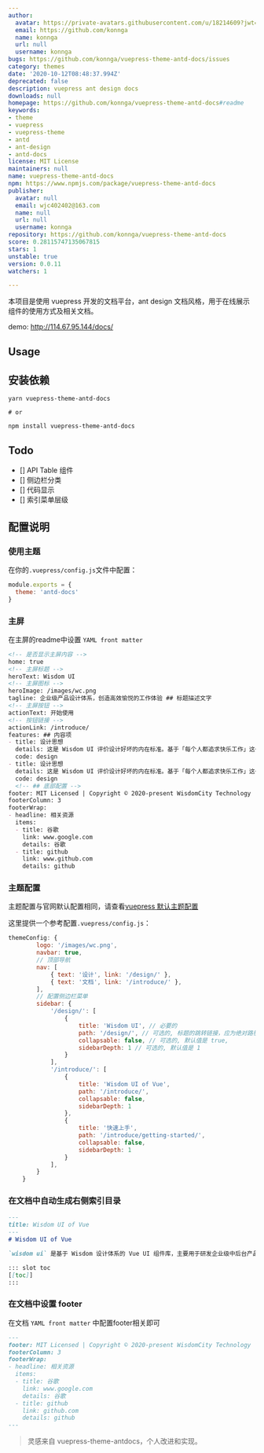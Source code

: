 ```yaml
---
author:
  avatar: https://private-avatars.githubusercontent.com/u/18214609?jwt=eyJhbGciOiJIUzI1NiIsInR5cCI6IkpXVCJ9.eyJpc3MiOiJnaXRodWIuY29tIiwiYXVkIjoicmF3LmdpdGh1YnVzZXJjb250ZW50LmNvbSIsImtleSI6ImtleTEiLCJleHAiOjE3MzQ2NTU1MDAsIm5iZiI6MTczNDY1NDMwMCwicGF0aCI6Ii91LzE4MjE0NjA5In0.KuOgje0FOsm9rU4LJ7N9CHckouxP5XqnAaivMs5PGdo&v=4
  email: https://github.com/konnga
  name: konnga
  url: null
  username: konnga
bugs: https://github.com/konnga/vuepress-theme-antd-docs/issues
category: themes
date: '2020-10-12T08:48:37.994Z'
deprecated: false
description: vuepress ant design docs
downloads: null
homepage: https://github.com/konnga/vuepress-theme-antd-docs#readme
keywords:
- theme
- vuepress
- vuepress-theme
- antd
- ant-design
- antd-docs
license: MIT License
maintainers: null
name: vuepress-theme-antd-docs
npm: https://www.npmjs.com/package/vuepress-theme-antd-docs
publisher:
  avatar: null
  email: wjc402402@163.com
  name: null
  url: null
  username: konnga
repository: https://github.com/konnga/vuepress-theme-antd-docs
score: 0.28115747135067815
stars: 1
unstable: true
version: 0.0.11
watchers: 1

---
```


本项目是使用 vuepress 开发的文档平台，ant design 文档风格，用于在线展示组件的使用方式及相关文档。

demo: http://114.67.95.144/docs/

## Usage

## 安装依赖
```shell
yarn vuepress-theme-antd-docs

# or

npm install vuepress-theme-antd-docs
```

## Todo

- [] API Table 组件
- [] 侧边栏分类
- [] 代码显示
- [] 索引菜单层级

## 配置说明

### 使用主题

在你的`.vuepress/config.js`文件中配置：

```js
module.exports = {
  theme: 'antd-docs'
}
```

### 主屏

在主屏的readme中设置 `YAML front matter`

```md
<!-- 是否显示主屏内容 -->
home: true
<!-- 主屏标题 -->
heroText: Wisdom UI
<!-- 主屏图标 -->
heroImage: /images/wc.png
tagline: 企业级产品设计体系，创造高效愉悦的工作体验 ## 标题描述文字
<!-- 主屏按钮 -->
actionText: 开始使用
<!-- 按钮链接 -->
actionLink: /introduce/
features: ## 内容项
- title: 设计思想
  details: 这是 Wisdom UI 评价设计好坏的内在标准。基于「每个人都追求快乐工作」这一假定，我们在「确定性」和「自然」的基础上，新增「意义感」和「生长性」两个价值观，指引每个设计者做更好地判断和决策。
  code: design
- title: 设计思想
  details: 这是 Wisdom UI 评价设计好坏的内在标准。基于「每个人都追求快乐工作」这一假定，我们在「确定性」和「自然」的基础上，新增「意义感」和「生长性」两个价值观，指引每个设计者做更好地判断和决策。
  code: design
  <!-- ## 底部配置 -->
footer: MIT Licensed | Copyright © 2020-present WisdomCity Technology
footerColumn: 3
footerWrap:
- headline: 相关资源
  items:
  - title: 谷歌
    link: www.google.com
    details: 谷歌
  - title: github
    link: www.github.com
    details: github
```

### 主题配置

主题配置与官网默认配置相同，请查看[vuepress 默认主题配置](https://vuepress.vuejs.org/zh/theme/default-theme-config.html)

这里提供一个参考配置`.vuepress/config.js`：

```js
themeConfig: {
        logo: '/images/wc.png',
        navbar: true,
        // 顶部导航
        nav: [
            { text: '设计', link: '/design/' },
            { text: '文档', link: '/introduce/' },
        ],
        // 配置侧边栏菜单
        sidebar: {
            '/design/': [
                {
                    title: 'Wisdom UI', // 必要的
                    path: '/design/', // 可选的, 标题的跳转链接，应为绝对路径且必须存在
                    collapsable: false, // 可选的, 默认值是 true,
                    sidebarDepth: 1 // 可选的, 默认值是 1
                }
            ],
            '/introduce/': [
                {
                    title: 'Wisdom UI of Vue',
                    path: '/introduce/',
                    collapsable: false,
                    sidebarDepth: 1
                },
                {
                    title: '快速上手',
                    path: '/introduce/getting-started/',
                    collapsable: false,
                    sidebarDepth: 1
                }
            ],
        }
    }
```

### 在文档中自动生成右侧索引目录

```md
---
title: Wisdom UI of Vue
---
# Wisdom UI of Vue

`wisdom ui` 是基于 Wisdom 设计体系的 Vue UI 组件库，主要用于研发企业级中后台产品。

::: slot toc
[[toc]]
:::
```

### 在文档中设置 footer

在文档 `YAML front matter` 中配置footer相关即可

```md
---
footer: MIT Licensed | Copyright © 2020-present WisdomCity Technology
footerColumn: 3
footerWrap:
- headline: 相关资源
  items:
  - title: 谷歌
    link: www.google.com
    details: 谷歌
  - title: github
    link: github.com
    details: github
---
```

> 灵感来自 vuepress-theme-antdocs，个人改进和实现。
